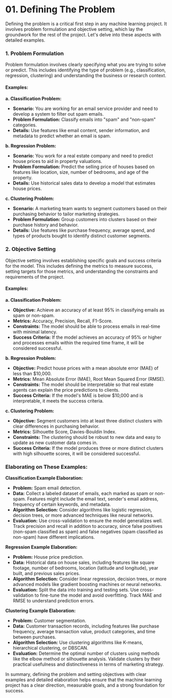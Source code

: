 # 01. Defining The Problem
Defining the problem is a critical first step in any machine learning project. It involves problem formulation and objective setting, which lay the groundwork for the rest of the project. Let's delve into these aspects with detailed examples.

### 1. Problem Formulation

Problem formulation involves clearly specifying what you are trying to solve or predict. This includes identifying the type of problem (e.g., classification, regression, clustering) and understanding the business or research context.

#### Examples:

**a. Classification Problem:**

- **Scenario:** You are working for an email service provider and need to develop a system to filter out spam emails.
- **Problem Formulation:** Classify emails into "spam" and "non-spam" categories.
- **Details:** Use features like email content, sender information, and metadata to predict whether an email is spam.

**b. Regression Problem:**

- **Scenario:** You work for a real estate company and need to predict house prices to aid in property valuations.
- **Problem Formulation:** Predict the selling price of houses based on features like location, size, number of bedrooms, and age of the property.
- **Details:** Use historical sales data to develop a model that estimates house prices.

**c. Clustering Problem:**

- **Scenario:** A marketing team wants to segment customers based on their purchasing behavior to tailor marketing strategies.
- **Problem Formulation:** Group customers into clusters based on their purchase history and behavior.
- **Details:** Use features like purchase frequency, average spend, and types of products bought to identify distinct customer segments.

### 2. Objective Setting

Objective setting involves establishing specific goals and success criteria for the model. This includes defining the metrics to measure success, setting targets for those metrics, and understanding the constraints and requirements of the project.

#### Examples:

**a. Classification Problem:**

- **Objective:** Achieve an accuracy of at least 95% in classifying emails as spam or non-spam.
- **Metrics:** Accuracy, Precision, Recall, F1-Score.
- **Constraints:** The model should be able to process emails in real-time with minimal latency.
- **Success Criteria:** If the model achieves an accuracy of 95% or higher and processes emails within the required time frame, it will be considered successful.

**b. Regression Problem:**

- **Objective:** Predict house prices with a mean absolute error (MAE) of less than $10,000.
- **Metrics:** Mean Absolute Error (MAE), Root Mean Squared Error (RMSE).
- **Constraints:** The model should be interpretable so that real estate agents can explain the price predictions to clients.
- **Success Criteria:** If the model's MAE is below $10,000 and is interpretable, it meets the success criteria.

**c. Clustering Problem:**

- **Objective:** Segment customers into at least three distinct clusters with clear differences in purchasing behavior.
- **Metrics:** Silhouette Score, Davies-Bouldin Index.
- **Constraints:** The clustering should be robust to new data and easy to update as new customer data comes in.
- **Success Criteria:** If the model produces three or more distinct clusters with high silhouette scores, it will be considered successful.

### Elaborating on These Examples:

**Classification Example Elaboration:**

- **Problem:** Spam email detection.
- **Data:** Collect a labeled dataset of emails, each marked as spam or non-spam. Features might include the email text, sender's email address, frequency of certain keywords, and metadata.
- **Algorithm Selection:** Consider algorithms like logistic regression, decision trees, or more advanced techniques like neural networks.
- **Evaluation:** Use cross-validation to ensure the model generalizes well. Track precision and recall in addition to accuracy, since false positives (non-spam classified as spam) and false negatives (spam classified as non-spam) have different implications.

**Regression Example Elaboration:**

- **Problem:** House price prediction.
- **Data:** Historical data on house sales, including features like square footage, number of bedrooms, location (latitude and longitude), year built, and previous sales prices.
- **Algorithm Selection:** Consider linear regression, decision trees, or more advanced models like gradient boosting machines or neural networks.
- **Evaluation:** Split the data into training and testing sets. Use cross-validation to fine-tune the model and avoid overfitting. Track MAE and RMSE to understand prediction errors.

**Clustering Example Elaboration:**

- **Problem:** Customer segmentation.
- **Data:** Customer transaction records, including features like purchase frequency, average transaction value, product categories, and time between purchases.
- **Algorithm Selection:** Use clustering algorithms like K-means, hierarchical clustering, or DBSCAN.
- **Evaluation:** Determine the optimal number of clusters using methods like the elbow method or silhouette analysis. Validate clusters by their practical usefulness and distinctiveness in terms of marketing strategy.

In summary, defining the problem and setting objectives with clear examples and detailed elaboration helps ensure that the machine learning project has a clear direction, measurable goals, and a strong foundation for success.
